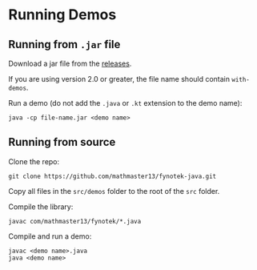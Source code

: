 # Running Demos

## Running from `.jar` file
Download a jar file from the [releases](https://github.com/mathmaster13/fynotek-java/releases/latest).

If you are using version 2.0 or greater, the file name should contain `with-demos`.

Run a demo (do not add the `.java` or `.kt` extension to the demo name):
```
java -cp file-name.jar <demo name>
```

## Running from source
Clone the repo:
```
git clone https://github.com/mathmaster13/fynotek-java.git
```
Copy all files in the `src/demos` folder to the root of the `src` folder.

Compile the library:
```
javac com/mathmaster13/fynotek/*.java
```

Compile and run a demo:
```
javac <demo name>.java
java <demo name>
```
